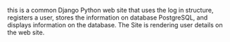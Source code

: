 this is a common Django Python web site that uses the log in structure, registers a user, stores the information on database PostgreSQL, and displays information on the database. The Site is rendering user details on the web site.
